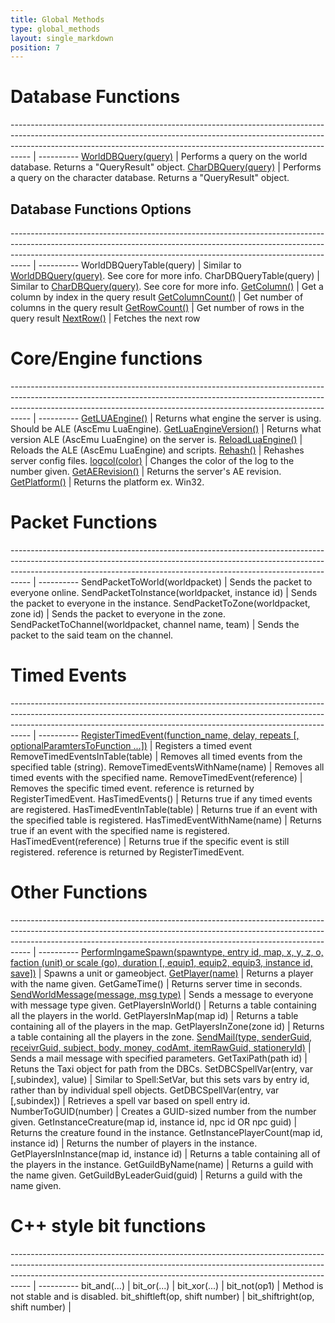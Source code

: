 ```yaml
---
title: Global Methods
type: global_methods
layout: single_markdown
position: 7
---
```


# Database Functions

----------------------------------------------------------------------------------------------------------------------------------------------------------------------------------------------------------------------------------------------- | ----------
[WorldDBQuery(query)](/Wiki/docs/standards_sctipts/methods_lua/Global_Methods/Lua_DBQuery)                                                                                                                                                      | Performs a query on the world database. Returns a "QueryResult" object.
[CharDBQuery(query)](/Wiki/docs/standards_sctipts/methods_lua/Global_Methods/Lua_DBQuery)                                                                                                                                                       | Performs a query on the character database. Returns a "QueryResult" object.


## Database Functions Options

----------------------------------------------------------------------------------------------------------------------------------------------------------------------------------------------------------------------------------------------- | ----------
WorldDBQueryTable(query)                                                                                                                                                                                                                        | Similar to [WorldDBQuery(query)](/Wiki/docs/standards_sctipts/methods_lua/Global_Methods/Lua_DBQuery). See core for more info.
CharDBQueryTable(query)                                                                                                                                                                                                                         | Similar to [CharDBQuery(query)](/Wiki/docs/standards_sctipts/methods_lua/Global_Methods/Lua_DBQuery). See core for more info.
[GetColumn()](/Wiki/docs/standards_sctipts/methods_lua/Global_Methods/Lua_DBQuery)                                                                                                                                                              | Get a column by index in the query result
[GetColumnCount()](/Wiki/docs/standards_sctipts/methods_lua/Global_Methods/Lua_DBQuery)                                                                                                                                                         | Get number of columns in the query result
[GetRowCount()](/Wiki/docs/standards_sctipts/methods_lua/Global_Methods/Lua_DBQuery)                                                                                                                                                            | Get number of rows in the query result
[NextRow()](/Wiki/docs/standards_sctipts/methods_lua/Global_Methods/Lua_DBQuery)                                                                                                                                                                | Fetches the next row


# Core/Engine functions

----------------------------------------------------------------------------------------------------------------------------------------------------------------------------------------------------------------------------------------------- | ----------
[GetLUAEngine()](/Wiki/docs/standards_sctipts/methods_lua/Global_Methods/Lua_GetLuaEngine)                                                                                                                                                      | Returns what engine the server is using. Should be ALE (AscEmu LuaEngine).
[GetLuaEngineVersion()](/Wiki/docs/standards_sctipts/methods_lua/Global_Methods/Lua_GetLuaEngineVersion)                                                                                                                                        | Returns what version ALE (AscEmu LuaEngine) on the server is.
[ReloadLuaEngine()](/Wiki/docs/standards_sctipts/methods_lua/Global_Methods/Lua_ReloadLuaEngine)                                                                                                                                                | Reloads the ALE (AscEmu LuaEngine) and scripts.
[Rehash()](/Wiki/docs/standards_sctipts/methods_lua/Global_Methods/Lua_Rehash)                                                                                                                                                                  | Rehashes server config files.
[logcol(color)](/Wiki/docs/standards_sctipts/methods_lua/Global_Methods/Lua_logcol)                                                                                                                                                             | Changes the color of the log to the number given.
[GetAERevision()](/Wiki/docs/standards_sctipts/methods_lua/Global_Methods/Lua_GetAERevision)                                                                                                                                                    | Returns the server's AE revision.
[GetPlatform()](/Wiki/docs/standards_sctipts/methods_lua/Global_Methods/Lua_GetPlatform)                                                                                                                                                        | Returns the platform ex. Win32. 


# Packet Functions

----------------------------------------------------------------------------------------------------------------------------------------------------------------------------------------------------------------------------------------------- | ----------
SendPacketToWorld(worldpacket)                                                                                                                                                                                                                  | Sends the packet to everyone online. 
SendPacketToInstance(worldpacket, instance id)                                                                                                                                                                                                  | Sends the packet to everyone in the instance. 
SendPacketToZone(worldpacket, zone id)                                                                                                                                                                                                          | Sends the packet to everyone in the zone. 
SendPacketToChannel(worldpacket, channel name, team)                                                                                                                                                                                            | Sends the packet to the said team on the channel. 


# Timed Events

----------------------------------------------------------------------------------------------------------------------------------------------------------------------------------------------------------------------------------------------- | ----------
[RegisterTimedEvent(function_name, delay, repeats [, optionalParamtersToFunction ...])](/Wiki/docs/standards_sctipts/methods_lua/Global_Methods/Lua_RegisterTimedEvent)                                                                         | Registers a timed event
RemoveTimedEventsInTable(table)                                                                                                                                                                                                                 | Removes all timed events from the specified table (string).
RemoveTimedEventsWithName(name)                                                                                                                                                                                                                 | Removes all timed events with the specified name.
RemoveTimedEvent(reference)                                                                                                                                                                                                                     | Removes the specific timed event. reference is returned by RegisterTimedEvent.
HasTimedEvents()                                                                                                                                                                                                                                | Returns true if any timed events are registered.
HasTimedEventInTable(table)                                                                                                                                                                                                                     | Returns true if an event with the specified table is registered.
HasTimedEventWithName(name)                                                                                                                                                                                                                     | Returns true if an event with the specified name is registered.
HasTimedEvent(reference)                                                                                                                                                                                                                        | Returns true if the specific event is still registered. reference is returned by RegisterTimedEvent.


# Other Functions

----------------------------------------------------------------------------------------------------------------------------------------------------------------------------------------------------------------------------------------------- | ----------
[PerformIngameSpawn(spawntype, entry id, map, x, y, z, o, faction (unit) or scale (go), duration [, equip1, equip2, equip3, instance id, save])](/Wiki/docs/standards_sctipts/methods_lua/Global_Methods/Lua_PerformIngameSpawn)                | Spawns a unit or gameobject.
[GetPlayer(name)](/Wiki/docs/standards_sctipts/methods_lua/Global_Methods/Lua_GetPlayer)                                                                                                                                                        | Returns a player with the name given.
GetGameTime()                                                                                                                                                                                                                                   | Returns server time in seconds. 
[SendWorldMessage(message, msg type)](/Wiki/docs/standards_sctipts/methods_lua/Global_Methods/Lua_SendWorldMessage)                                                                                                                             | Sends a message to everyone with message type given.
GetPlayersInWorld()                                                                                                                                                                                                                             | Returns a table containing all the players in the world.
GetPlayersInMap(map id)                                                                                                                                                                                                                         | Returns a table containing all of the players in the map.
GetPlayersInZone(zone id)                                                                                                                                                                                                                       | Returns a table containing all the players in the zone.
[SendMail(type, senderGuid, receivrGuid, subject, body, money, codAmt, itemRawGuid, stationeryId)](/Wiki/docs/standards_sctipts/methods_lua/Global_Methods/Lua_SendMail)                                                                        | Sends a mail message with specified parameters.
GetTaxiPath(path id)                                                                                                                                                                                                                            | Retuns the Taxi object for path from the DBCs.
SetDBCSpellVar(entry, var [,subindex], value)                                                                                                                                                                                                   | Similar to Spell:SetVar, but this sets vars by entry id, rather than by individual spell objects.
GetDBCSpellVar(entry, var [,subindex])                                                                                                                                                                                                          | Retrieves a spell var based on spell entry id.
NumberToGUID(number)                                                                                                                                                                                                                            | Creates a GUID-sized number from the number given. 
GetInstanceCreature(map id, instance id, npc id OR npc guid)                                                                                                                                                                                    | Returns the creature found in the instance. 
GetInstancePlayerCount(map id, instance id)                                                                                                                                                                                                     | Returns the number of players in the instance. 
GetPlayersInInstance(map id, instance id)                                                                                                                                                                                                       | Returns a table containing all of the players in the instance.
GetGuildByName(name)                                                                                                                                                                                                                            | Returns a guild with the name given.
GetGuildByLeaderGuid(guid)                                                                                                                                                                                                                      | Returns a guild with the name given.


# C++ style bit functions

----------------------------------------------------------------------------------------------------------------------------------------------------------------------------------------------------------------------------------------------- | ----------
bit_and(...)                                                                                                                                                                                                                                    |
bit_or(...)                                                                                                                                                                                                                                     |
bit_xor(...)                                                                                                                                                                                                                                    |
bit_not(op1)                                                                                                                                                                                                                                    | Method is not stable and is disabled.
bit_shiftleft(op, shift number)                                                                                                                                                                                                                 |
bit_shiftright(op, shift number)                                                                                                                                                                                                                |


